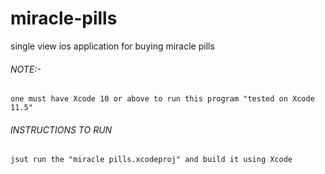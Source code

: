 # miracle-pills
single view ios application for buying miracle pills

###### NOTE:- 
```one must have Xcode 10 or above to run this program "tested on Xcode 11.5"```

###### INSTRUCTIONS TO RUN 
```jsut run the "miracle pills.xcodeproj" and build it using Xcode```
